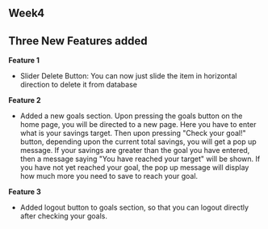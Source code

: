 ## Week4

## Three New Features added

**Feature 1** 
* Slider Delete Button: You can now just slide the item in horizontal direction to delete it from database 

**Feature 2** 
* Added a new goals section. Upon pressing the goals button on the home page, you will be directed to a new page. Here you have to enter what is your savings target. Then upon pressing "Check your goal!" button, depending upon the current total savings, you will get a pop up message. If your savings are greater than the goal you have entered, then a message saying "You have reached your target" will be shown. If you have not yet reached your goal, the pop up message will display how much more you need to save to reach your goal.

**Feature 3**
* Added logout button to goals section, so that you can logout directly after checking your goals.
